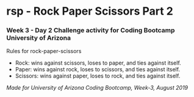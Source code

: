 # rsp - Rock Paper Scissors Part 2

### Week 3 - Day 2 Challenge activity for Coding Bootcamp University of Arizona 

Rules for rock-paper-scissors
* Rock: wins against scissors, loses to paper, and ties against itself.
* Paper: wins against rock, loses to scissors, and ties against itself.
* Scissors: wins against paper, loses to rock, and ties against itself.

_Made for University of Arizona Coding Bootcamp, Week-3, August 2019_
